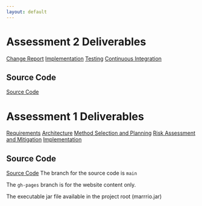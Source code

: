 ```yaml
---
layout: default
---
```


# Assessment 2 Deliverables

[Change Report](https://docs.google.com/document/d/1PAc10rQJX57gxoCuD0eZ9RFhamEbcAVvF12uyv0lOdI/edit?usp=sharing)
[Implementation](https://docs.google.com/document/d/1l7HVIsho-L-jycXZzjZTyJEEJZphWaAleBIuMTKyy-c/edit?usp=sharing)
[Testing](https://docs.google.com/document/d/14p1r_HZkSboNIkHY6SrWJnr87kKzKhqXc0rLkRQXc-c/edit?usp=sharing)
[Continuous Integration](https://docs.google.com/document/d/1URBOpzM-_sJvHf0VjJiVFmzWCubWWfXAmavQols3ZT0/edit?usp=sharing)

## Source Code

[Source Code](https://github.com/ENG1-Team-29/Assessment-2)

# Assessment 1 Deliverables

[Requirements](https://docs.google.com/document/d/16hXBnRuOlp4zqzA_zcK_SkmF7OMyZRhz/edit?usp=sharing&ouid=107585809267410659192&rtpof=true&sd=true)
[Architecture](https://docs.google.com/document/d/1Yt__Iu14Ei12IdPuHcW8BoP418ln_Qt2/edit?usp=sharing&ouid=107585809267410659192&rtpof=true&sd=true)
[Method Selection and Planning](https://docs.google.com/document/d/1Xg1J5U-O0h1inFRUL0edg_LQhS0DzXV3/edit?usp=sharing&ouid=107585809267410659192&rtpof=true&sd=true)
[Risk Assessment and Mitigation](https://docs.google.com/document/d/1adJiW-fGzJwBOhGwXZ2cfmaXYlsTvrBN/edit?usp=sharing&ouid=107585809267410659192&rtpof=true&sd=true)
[Implementation](https://docs.google.com/document/d/1y35sVkcfk1I6XzZC7WTWX4UHDB-uUPiA/edit?usp=sharing&ouid=107585809267410659192&rtpof=true&sd=true)

## Source Code

[Source Code](https://github.com/AnnabethS/ENG1-Project)
The branch for the source code is `main`

The `gh-pages` branch is for the website content only.

The executable jar file available in the project root (marrrio.jar)
